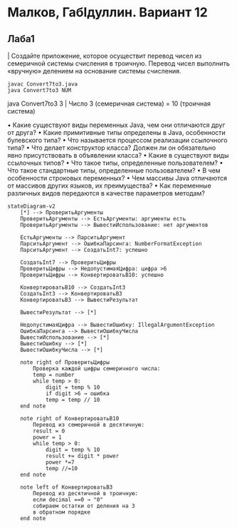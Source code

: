 # Малков, ГабIдуллин. Вариант 12
## Лаба1
| Создайте приложение, которое осуществит перевод чисел из семеричной системы счисления в троичную. Перевод чисел выполнить «вручную» делением на основание системы счисления.

~~~
javac Convert7to3.java
java Convert7to3 NUM
~~~
java Convert7to3 3
| Число 3 (семеричная система) = 10 (троичная система)

• Какие существуют виды переменных Java, чем они отличаются друг от друга?
• Какие примитивные типы определены в Java, особенности булевского типа?
• Что называется процессом реализации ссылочного типа?
• Что делает конструктор класса? Должен ли он обязательно явно присутствовать в объявлении класса?
• Какие в существуют виды ссылочных типов?
• Что такое типы, определенные пользователем?
• Что такое стандартные типы, определенные пользователем?
• В чем особенности строковых переменных? 
• Чем массивы Java отличаются от массивов других языков, их преимущества?
• Как переменные различных видов передаются в качестве параметров методам?

```mermaid
stateDiagram-v2
    [*] --> ПроверитьАргументы
    ПроверитьАргументы --> ЕстьАргументы: аргументы есть
    ПроверитьАргументы --> ВывестиИспользование: нет аргументов
    
    ЕстьАргументы --> ПарситьАргумент
    ПарситьАргумент --> ОшибкаПарсинга: NumberFormatException
    ПарситьАргумент --> СоздатьInt7: успешно
    
    СоздатьInt7 --> ПроверитьЦифры
    ПроверитьЦифры --> НедопустимаяЦифра: цифра >6
    ПроверитьЦифры --> КонвертироватьВ10: успешно
    
    КонвертироватьВ10 --> СоздатьInt3
    СоздатьInt3 --> КонвертироватьВ3
    КонвертироватьВ3 --> ВывестиРезультат
    
    ВывестиРезультат --> [*]
    
    НедопустимаяЦифра --> ВывестиОшибку: IllegalArgumentException
    ОшибкаПарсинга --> ВывестиОшибкуЧисла
    ВывестиИспользование --> [*]
    ВывестиОшибку --> [*]
    ВывестиОшибкуЧисла --> [*]

    note right of ПроверитьЦифры
        Проверка каждой цифры семеричного числа:
        temp = number
        while temp > 0:
            digit = temp % 10
            if digit >6 → ошибка
            temp = temp // 10
    end note
    
    note right of КонвертироватьВ10
        Перевод из семеричной в десятичную:
        result = 0
        power = 1
        while temp > 0:
            digit = temp % 10
            result += digit * power
            power *=7
            temp //=10
    end note
    
    note left of КонвертироватьВ3
        Перевод из десятичной в троичную:
        если decimal ==0 → "0"
        собираем остатки от деления на 3
        в обратном порядке
    end note
```